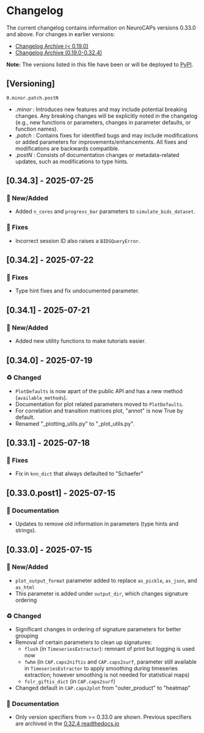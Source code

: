 # Changelog
The current changelog contains information on NeuroCAPs versions 0.33.0 and above.
For changes in earlier versions:
- [Changelog Archive (< 0.19.0)](https://github.com/donishadsmith/neurocaps/blob/stable/archives/CHANGELOG-v0.md)
- [Changelog Archive (0.19.0-0.32.4)](https://github.com/donishadsmith/neurocaps/blob/stable/archives/CHANGELOG-v1.md)

**Note:** The versions listed in this file have been or will be deployed to [PyPI](https://pypi.org/project/neurocaps/).

## [Versioning]
`0.minor.patch.postN`

- *.minor* : Introduces new features and may include potential breaking changes. Any breaking changes will be explicitly
noted in the changelog (e.g., new functions or parameters, changes in parameter defaults, or function names).
- *.patch* : Contains fixes for identified bugs and may include modifications or added parameters for
improvements/enhancements. All fixes and modifications are backwards compatible.
- *.postN* : Consists of documentation changes or metadata-related updates, such as modifications to type hints.

## [0.34.3] - 2025-07-25
### 🚀 New/Added
- Added `n_cores` and `progress_bar` parameters to `simulate_bids_dataset`.
### 🐛 Fixes
- Incorrect session ID also raises a `BIDSQueryError`.

## [0.34.2] - 2025-07-22
### 🐛 Fixes
- Type hint fixes and fix undocumented parameter.

## [0.34.1] - 2025-07-21
### 🚀 New/Added
- Added new utility functions to make tutorials easier.

## [0.34.0] - 2025-07-19
### ♻ Changed
- `PlotDefaults` is now apart of the public API and has a new method (`available_methods`).
- Documentation for plot related parameters moved to `PlotDefaults`.
- For correlation and transition matrices plot, "annot" is now True by default.
- Renamed "_plotting_utils.py" to "_plot_utils.py".

## [0.33.1] - 2025-07-18
### 🐛 Fixes
- Fix in `knn_dict` that always defaulted to "Schaefer"

## [0.33.0.post1] - 2025-07-15
### 📖 Documentation
- Updates to remove old information in parameters (type hints and strings).

## [0.33.0] - 2025-07-15
### 🚀 New/Added
- `plot_output_format` parameter added to replace `as_pickle`, `as_json`, and `as_html`
- This parameter is added under `output_dir`, which changes signature ordering
### ♻ Changed
- Significant changes in ordering of signature parameters for better grouping
- Removal of certain parameters to clean up signatures:
    - `flush` (in `TimeseriesExtractor`): remnant of print but logging is used now
    - `fwhm` (in `CAP.caps2niftis` and  `CAP.caps2surf`, parameter still available in `TimeseriesExtractor` to apply smoothing
    during timeseries extraction; however smoothing is not needed for statistical maps)
    - `fslr_giftis_dict` (in `CAP.caps2surf`)
- Changed default in `CAP.caps2plot` from "outer_product" to "heatmap"
### 📖 Documentation
- Only version specifiers from >= 0.33.0 are shown. Previous specifiers are archived in the
[0.32.4 readthedocs.io](https://neurocaps.readthedocs.io/en/0.32.4/)
